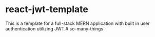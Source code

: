 # react-jwt-template

This is a template for a full-stack MERN application with built in user authentication utilizing JWT.# so-many-things

